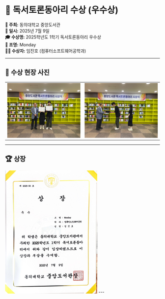 # 📖 독서토론동아리 수상 (우수상)

**🏫 주최:** 동의대학교 중앙도서관  
**📅 일시:** 2025년 7월 9일  
**🎓 수상명:** 2025학년도 1학기 독서토론동아리 우수상  
**👤 조명:** Monday  
**👨‍🎓 수상자:** 임진호 (컴퓨터소프트웨어공학과)

---
## 📸 수상 현장 사진

<table>
  <tr>
    <td><img src="./수상.jpg" width="320"/></td>
    <td><img src="./수상1.jpg" width="320"/></td>
  </tr>
</table>

---
## 🏆 상장

<img src="./독서토론동아리_우수상장.jpg" width="300" height="400"/>
---





